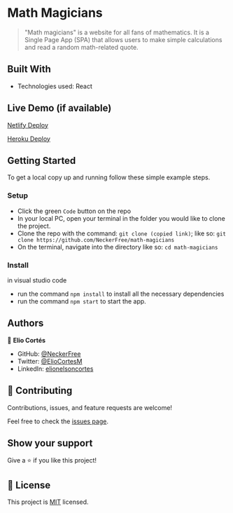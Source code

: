 [](https://img.shields.io/badge/Microverse-blueviolet)

# Math Magicians


> "Math magicians" is a website for all fans of mathematics. It is a Single Page App (SPA) that allows users to make simple calculations and read a random math-related quote.


## Built With

- Technologies used: React

## Live Demo (if available)

[Netlify Deploy](https://neckerfree-math-magicians.netlify.app)

[Heroku Deploy](https://neckerfree-math-magicians.herokuapp.com)


## Getting Started

To get a local copy up and running follow these simple example steps.

### Setup
- Click the green `Code` button on the repo
- In your local PC, open your terminal in the folder you would like to clone the project.
- Clone the repo with the command: `git clone (copied link)`; like so: `git clone https://github.com/NeckerFree/math-magicians`
- On the terminal, navigate into the directory like so: `cd math-magicians`

### Install
in visual studio code
-  run the command `npm install` to install all the necessary dependencies
-  run the command `npm start` to start the app.

## Authors

👤 **Elio Cortés**

- GitHub: [@NeckerFree](https://github.com/NeckerFree)
- Twitter: [@ElioCortesM](https://twitter.com/ElioCortesM)
- LinkedIn: [elionelsoncortes](https://www.linkedin.com/in/elionelsoncortes/)

## 🤝 Contributing

Contributions, issues, and feature requests are welcome!

Feel free to check the [issues page](https://github.com/NeckerFree/math-magicians/issues).

## Show your support

Give a ⭐️ if you like this project!

## 📝 License

This project is [MIT](./MIT.md) licensed.